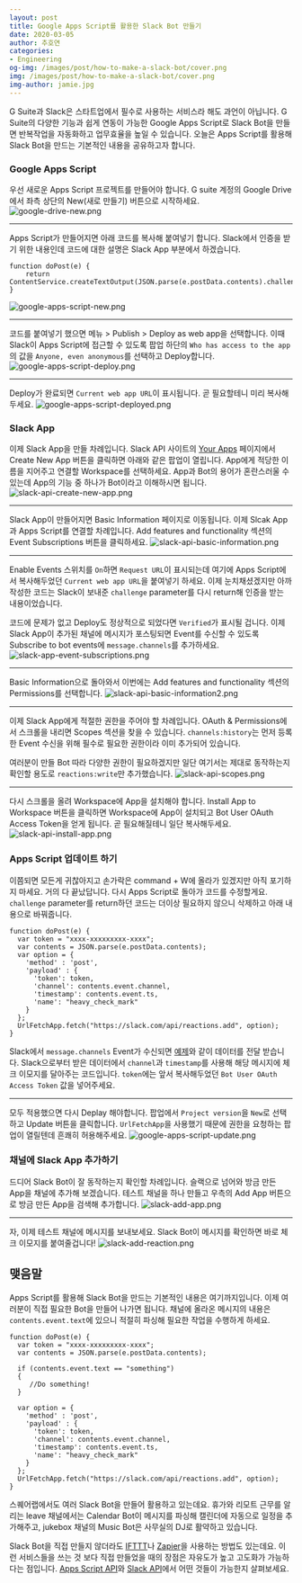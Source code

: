 ```yaml
---
layout: post
title: Google Apps Script를 활용한 Slack Bot 만들기
date: 2020-03-05
author: 추호연
categories: 
- Engineering
og-img: /images/post/how-to-make-a-slack-bot/cover.png
img: /images/post/how-to-make-a-slack-bot/cover.png
img-author: jamie.jpg
---
```

G Suite과 Slack은 스타트업에서 필수로 사용하는 서비스라 해도 과언이 아닙니다. G Suite의 다양한 기능과 쉽게 연동이 가능한 Google Apps Script로 Slack Bot을 만들면 반복작업을 자동화하고 업무효율을 높일 수 있습니다.
오늘은 Apps Script를 활용해 Slack Bot을 만드는 기본적인 내용을 공유하고자 합니다. 


### Google Apps Script
우선 새로운 Apps Script 프로젝트를 만들어야 합니다. G suite 계정의 Google Drive에서 좌측 상단의 New(새로 만들기) 버튼으로 시작하세요.
![google-drive-new.png](/images/post/how-to-make-a-slack-bot/google-drive-new.png)

---

Apps Script가 만들어지면 아래 코드를 복사해 붙여넣기 합니다. Slack에서 인증을 받기 위한 내용인데 코드에 대한 설명은 Slack App 부분에서 하겠습니다.

    function doPost(e) {
        return ContentService.createTextOutput(JSON.parse(e.postData.contents).challenge);
    }

![google-apps-script-new.png](/images/post/how-to-make-a-slack-bot/google-apps-script-new.png)

---

코드를 붙여넣기 했으면 메뉴 > Publish > Deploy as web app을 선택합니다. 이때 Slack이 Apps Script에 접근할 수 있도록 팝업 하단의 `Who has access to the app`의 값을 `Anyone, even anonymous`를 선택하고 Deploy합니다.
![google-apps-script-deploy.png](/images/post/how-to-make-a-slack-bot/google-apps-script-deploy.png)

---

Deploy가 완료되면 `Current web app URL`이 표시됩니다. 곧 필요할테니 미리 복사해두세요.
![google-apps-script-deployed.png](/images/post/how-to-make-a-slack-bot/google-apps-script-deployed.png)

### Slack App
이제 Slack App을 만들 차례입니다. Slack API 사이트의 [Your Apps](https://api.slack.com/apps) 페이지에서 Create New App 버튼을 클릭하면 아래와 같은 팝업이 열립니다.
App에게 적당한 이름을 지어주고 연결할 Workspace를 선택하세요. App과 Bot의 용어가 혼란스러울 수 있는데 App의 기능 중 하나가 Bot이라고 이해하시면 됩니다.
![slack-api-create-new-app.png](/images/post/how-to-make-a-slack-bot/slack-api-create-new-app.png)

---

Slack App이 만들어지면 Basic Information 페이지로 이동됩니다. 이제 Slcak App과 Apps Script를 연결할 차례입니다. Add features and functionality 섹션의 Event Subscriptions 버튼을 클릭하세요.
![slack-api-basic-information.png](/images/post/how-to-make-a-slack-bot/slack-api-basic-information.png)

---

Enable Events 스위치를 `On`하면 `Request URL`이 표시되는데 여기에 Apps Script에서 복사해두었던 `Current web app URL`을 붙여넣기 하세요. 이제 눈치채셨겠지만 아까 작성한 코드는 Slack이 보내준 `challenge` parameter를 다시 return해 인증을 받는 내용이었습니다.

코드에 문제가 없고 Deploy도 정상적으로 되었다면 `Verified`가 표시될 겁니다. 이제 Slack App이 추가된 채널에 메시지가 포스팅되면 Event를 수신할 수 있도록 Subscribe to bot events에 `message.channels`를 추가하세요. 
![slack-app-event-subscriptions.png](/images/post/how-to-make-a-slack-bot/slack-app-event-subscriptions.png)

---

Basic Information으로 돌아와서 이번에는 Add features and functionality 섹션의 Permissions를 선택합니다.
![slack-api-basic-information2.png](/images/post/how-to-make-a-slack-bot/slack-api-basic-information2.png)

---

이제 Slack App에게 적절한 권한을 주어야 할 차례입니다. OAuth & Permissions에서 스크롤을 내리면 Scopes 섹션을 찾을 수 있습니다. `channels:history`는 먼저 등록한 Event 수신을 위해 필수로 필요한 권한이라 이미 추가되어 있습니다.

여러분이 만들 Bot 따라 다양한 권한이 필요하겠지만 일단 여기서는 제대로 동작하는지 확인할 용도로 `reactions:write`만 추가했습니다.
![slack-api-scopes.png](/images/post/how-to-make-a-slack-bot/slack-api-scopes.png)

---

다시 스크롤을 올려 Workspace에 App을 설치해야 합니다. Install App to Workspace 버튼을 클릭하면 Workspace에 App이 설치되고 Bot User OAuth Access Token을 얻게 됩니다. 곧 필요해질테니 일단 복사해두세요.
![slack-api-install-app.png](/images/post/how-to-make-a-slack-bot/slack-api-install-app.png)

### Apps Script 업데이트 하기
이쯤되면 모든게 귀찮아지고 손가락은 command + W에 올라가 있겠지만 아직 포기하지 마세요. 거의 다 끝났답니다. 다시 Apps Script로 돌아가 코드를 수정할게요. `challenge` parameter를 return하던 코드는 더이상 필요하지 않으니 삭제하고 아래 내용으로 바꿔줍니다.

    function doPost(e) {
      var token = "xxxx-xxxxxxxxx-xxxx";
      var contents = JSON.parse(e.postData.contents);
      var option = {
        'method' : 'post',
        'payload' : {
          'token': token,
          'channel': contents.event.channel,
          'timestamp': contents.event.ts,
          'name': "heavy_check_mark"
        }
      };
      UrlFetchApp.fetch("https://slack.com/api/reactions.add", option);
    }

Slack에서 `message.channels` Event가 수신되면 [예제](https://api.slack.com/events/message.channels)와 같이 데이터를 전달 받습니다.
Slack으로부터 받은 데이터에서 `channel`과 `timestamp`를 사용해 해당 메시지에 체크 이모지를 달아주는 코드입니다. `token`에는 앞서 복사해두었던 `Bot User OAuth Access Token` 값을 넣어주세요.
 
---
    
모두 적용했으면 다시 Deplay 해야합니다. 팝업에서 `Project version`을 `New`로 선택하고 Update 버튼을 클릭합니다. `UrlFetchApp`을 사용했기 때문에 권한을 요청하는 팝업이 열릴텐데 흔쾌히 허용해주세요.
![google-apps-script-update.png](/images/post/how-to-make-a-slack-bot/google-apps-script-update.png)

### 채널에 Slack App 추가하기
드디어 Slack Bot이 잘 동작하는지 확인할 차례입니다. 슬랙으로 넘어와 방금 만든 App을 채널에 추가해 보겠습니다. 테스트 채널을 하나 만들고 우측의 Add App 버튼으로 방금 만든 App을 검색해 추가합니다.
![slack-add-app.png](/images/post/how-to-make-a-slack-bot/slack-add-app.png)

---

자, 이제 테스트 채널에 메시지를 보내보세요. Slack Bot이 메시지를 확인하면 바로 체크 이모지를 붙여줄겁니다!
![slack-add-reaction.png](/images/post/how-to-make-a-slack-bot/slack-add-reaction.png)

## 맺음말
Apps Script를 활용해 Slack Bot을 만드는 기본적인 내용은 여기까지입니다. 이제 여러분이 직접 필요한 Bot을 만들어 나가면 됩니다. 채널에 올라온 메시지의 내용은 `contents.event.text`에 있으니 적절히 파싱해 필요한 작업을 수행하게 하세요.

    function doPost(e) {
      var token = "xxxx-xxxxxxxxx-xxxx";
      var contents = JSON.parse(e.postData.contents);
      
      if (contents.event.text == "something")
      {
         //Do something!
      }
      
      var option = {
        'method' : 'post',
        'payload' : {
          'token': token,
          'channel': contents.event.channel,
          'timestamp': contents.event.ts,
          'name': "heavy_check_mark"
        }
      };
      UrlFetchApp.fetch("https://slack.com/api/reactions.add", option);
    }
    
스퀘어랩에서도 여러 Slack Bot을 만들어 활용하고 있는데요. 휴가와 리모트 근무를 알리는 leave 채널에서는 Calendar Bot이 메시지를 파싱해 캘린더에 자동으로 일정을 추가해주고, jukebox 채널의 Music Bot은 사무실의 DJ로 활약하고 있습니다.

Slack Bot을 직접 만들지 않더라도 [IFTTT](https://ifttt.com/)나 [Zapier](https://zapier.com/home)을 사용하는 방법도 있는데요. 이런 서비스들을 쓰는 것 보다 직접 만들었을 때의 장점은 자유도가 높고 고도화가 가능하다는 점입니다.
[Apps Script API](https://developers.google.com/apps-script/api)와 [Slack API](https://api.slack.com/)에서 어떤 것들이 가능한지 살펴보세요.